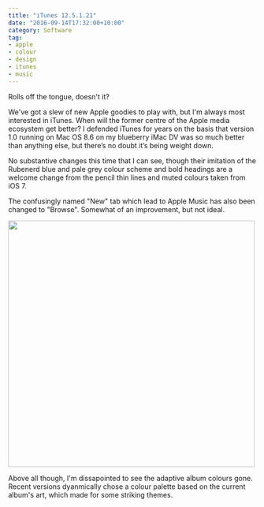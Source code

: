 ```yaml
---
title: "iTunes 12.5.1.21"
date: "2016-09-14T17:32:00+10:00"
category: Software
tag:
- apple
- colour
- design
- itunes
- music
---
```

Rolls off the tongue, doesn't it?

We've got a slew of new Apple goodies to play with, but I'm always most interested in iTunes. When will the former centre of the Apple media ecosystem get better? I defended iTunes for years on the basis that version 1.0 running on Mac OS 8.6 on my blueberry iMac DV was so much better than anything else, but there’s no doubt it’s being weight down.

No substantive changes this time that I can see, though their imitation of the Rubenerd blue and pale grey colour scheme and bold headings are a welcome change from the pencil thin lines and muted colours taken from iOS 7. 

The confusingly named "New" tab which lead to Apple Music has also been changed to "Browse". Somewhat of an improvement, but not ideal.

<p><img src="https://rubenerd.com/files/2016/itunes125121.png" alt="" srcset="https://rubenerd.com/files/2016/itunes125121.png 1x, https://rubenerd.com/files/2016/itunes125121@2x.png 2x" style="width:500px; height:px" /></p>

Above all though, I'm dissapointed to see the adaptive album colours gone. Recent versions dyanmically chose a colour palette based on the current album's art, which made for some striking themes.

